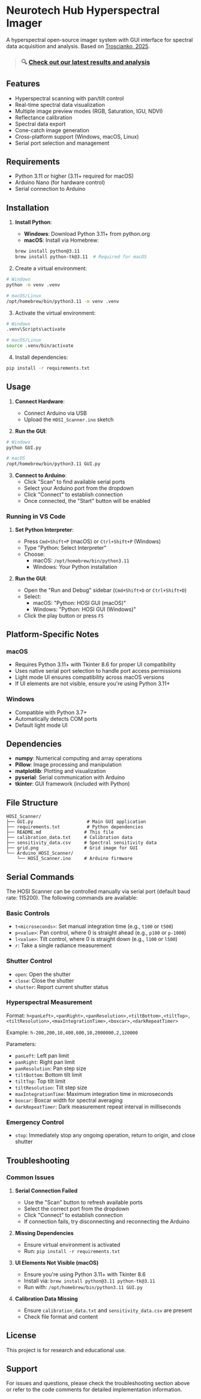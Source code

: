 # Neurotech Hub Hyperspectral Imager

A hyperspectral open-source imager system with GUI interface for spectral data acquisition and analysis. Based on [Troscianko, 2025](https://bmcbiol.biomedcentral.com/articles/10.1186/s12915-024-02110-w).

> ### 🔍 [Check out our latest results and analysis](docs/results.md)

## Features

- Hyperspectral scanning with pan/tilt control
- Real-time spectral data visualization
- Multiple image preview modes (RGB, Saturation, IGU, NDVI)
- Reflectance calibration
- Spectral data export
- Cone-catch image generation
- Cross-platform support (Windows, macOS, Linux)
- Serial port selection and management

## Requirements

- Python 3.11 or higher (3.11+ required for macOS)
- Arduino Nano (for hardware control)
- Serial connection to Arduino

## Installation

1. **Install Python**:
   - **Windows**: Download Python 3.11+ from python.org
   - **macOS**: Install via Homebrew:
   ```bash
   brew install python@3.11
   brew install python-tk@3.11  # Required for macOS
   ```

2. Create a virtual environment:
```bash
# Windows
python -m venv .venv

# macOS/Linux
/opt/homebrew/bin/python3.11 -m venv .venv
```

3. Activate the virtual environment:
```bash
# Windows
.venv\Scripts\activate

# macOS/Linux
source .venv/bin/activate
```

4. Install dependencies:
```bash
pip install -r requirements.txt
```

## Usage

1. **Connect Hardware**: 
   - Connect Arduino via USB
   - Upload the `HOSI_Scanner.ino` sketch

2. **Run the GUI**:
```bash
# Windows
python GUI.py

# macOS
/opt/homebrew/bin/python3.11 GUI.py
```

3. **Connect to Arduino**:
   - Click "Scan" to find available serial ports
   - Select your Arduino port from the dropdown
   - Click "Connect" to establish connection
   - Once connected, the "Start" button will be enabled

### Running in VS Code

1. **Set Python Interpreter**:
   - Press `Cmd+Shift+P` (macOS) or `Ctrl+Shift+P` (Windows)
   - Type "Python: Select Interpreter"
   - Choose:
     - macOS: `/opt/homebrew/bin/python3.11`
     - Windows: Your Python installation

2. **Run the GUI**:
   - Open the "Run and Debug" sidebar (`Cmd+Shift+D` or `Ctrl+Shift+D`)
   - Select:
     - macOS: "Python: HOSI GUI (macOS)"
     - Windows: "Python: HOSI GUI (Windows)"
   - Click the play button or press `F5`

## Platform-Specific Notes

### macOS
- Requires Python 3.11+ with Tkinter 8.6 for proper UI compatibility
- Uses native serial port selection to handle port access permissions
- Light mode UI ensures compatibility across macOS versions
- If UI elements are not visible, ensure you're using Python 3.11+

### Windows
- Compatible with Python 3.7+
- Automatically detects COM ports
- Default light mode UI

## Dependencies

- **numpy**: Numerical computing and array operations
- **Pillow**: Image processing and manipulation
- **matplotlib**: Plotting and visualization
- **pyserial**: Serial communication with Arduino
- **tkinter**: GUI framework (included with Python)

## File Structure

```
HOSI_Scanner/
├── GUI.py                    # Main GUI application
├── requirements.txt          # Python dependencies
├── README.md                # This file
├── calibration_data.txt     # Calibration data
├── sensitivity_data.csv     # Spectral sensitivity data
├── grid.png                 # Grid image for GUI
└── Arduino_HOSI_Scanner/
    └── HOSI_Scanner.ino     # Arduino firmware
```

## Serial Commands

The HOSI Scanner can be controlled manually via serial port (default baud rate: 115200). The following commands are available:

### Basic Controls

- `t<microseconds>`: Set manual integration time (e.g., `t100` or `t500`)
- `p<value>`: Pan control, where 0 is straight ahead (e.g., `p100` or `p-1000`)
- `l<value>`: Tilt control, where 0 is straight down (e.g., `l100` or `l500`)
- `r`: Take a single radiance measurement

### Shutter Control

- `open`: Open the shutter
- `close`: Close the shutter
- `shutter`: Report current shutter status

### Hyperspectral Measurement

Format: `h<panLeft>,<panRight>,<panResolution>,<tiltBottom>,<tiltTop>,<tiltResolution>,<maxIntegrationTime>,<boxcar>,<darkRepeatTimer>`

Example: `h-200,200,10,400,600,10,2000000,2,120000`

Parameters:
- `panLeft`: Left pan limit
- `panRight`: Right pan limit
- `panResolution`: Pan step size
- `tiltBottom`: Bottom tilt limit
- `tiltTop`: Top tilt limit
- `tiltResolution`: Tilt step size
- `maxIntegrationTime`: Maximum integration time in microseconds
- `boxcar`: Boxcar width for spectral averaging
- `darkRepeatTimer`: Dark measurement repeat interval in milliseconds

### Emergency Control

- `stop`: Immediately stop any ongoing operation, return to origin, and close shutter

## Troubleshooting

### Common Issues

1. **Serial Connection Failed**
   - Use the "Scan" button to refresh available ports
   - Select the correct port from the dropdown
   - Click "Connect" to establish connection
   - If connection fails, try disconnecting and reconnecting the Arduino

2. **Missing Dependencies**
   - Ensure virtual environment is activated
   - Run: `pip install -r requirements.txt`

3. **UI Elements Not Visible (macOS)**
   - Ensure you're using Python 3.11+ with Tkinter 8.6
   - Install via: `brew install python@3.11 python-tk@3.11`
   - Run with: `/opt/homebrew/bin/python3.11 GUI.py`

4. **Calibration Data Missing**
   - Ensure `calibration_data.txt` and `sensitivity_data.csv` are present
   - Check file format and content

## License

This project is for research and educational use.

## Support

For issues and questions, please check the troubleshooting section above or refer to the code comments for detailed implementation information. 
